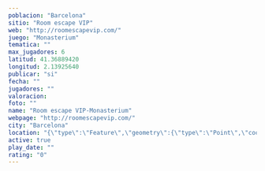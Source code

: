 ```yaml
---
poblacion: "Barcelona"
sitio: "Room escape VIP"
web: "http://roomescapevip.com/"
juego: "Monasterium"
tematica: ""
max_jugadores: 6
latitud: 41.36889420
longitud: 2.13925640
publicar: "si"
fecha: ""
jugadores: ""
valoracion: 
foto: ""
name: "Room escape VIP-Monasterium"
webpage: "http://roomescapevip.com/"
city: "Barcelona"
location: "{\"type\":\"Feature\",\"geometry\":{\"type\":\"Point\",\"coordinates\":[41.3688942,2.1392564]}}"
active: true
play_date: ""
rating: "0"
---
```

